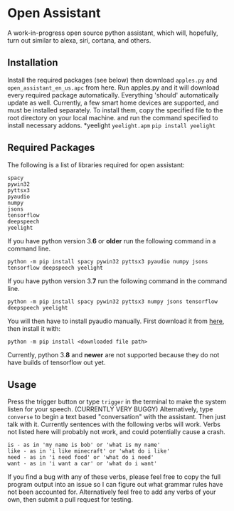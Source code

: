 # Open Assistant
A work-in-progress open source python assistant, which will, hopefully, turn out similar to alexa, siri, cortana, and others.

## Installation
Install the required packages (see below) then download `apples.py` and `open_assistant_en_us.apc` from here. Run apples.py and it will download every required package automatically. Everything 'should' automatically update as well.
Currently, a few smart home devices are supported, and must be installed separately. To install them, copy the specified file to the root directory on your local machine. and run the command specified to install necessary addons.
*yeelight `yeelight.apm` `pip install yeelight`


## Required Packages
The following is a list of libraries required for open assistant:
```
spacy
pywin32
pyttsx3
pyaudio
numpy
jsons
tensorflow
deepspeech
yeelight
```
If you have python version 3.__6__ or __older__ run the following command in a command line.
```
python -m pip install spacy pywin32 pyttsx3 pyaudio numpy jsons tensorflow deepspeech yeelight
```
If you have python version 3.__7__ run the following command in the command line.
```
python -m pip install spacy pywin32 pyttsx3 numpy jsons tensorflow deepspeech yeelight
```
You will then have to install pyaudio manually. First download it from [here](https://www.lfd.uci.edu/~gohlke/pythonlibs/#pyaudio), then install it with:
```
python -m pip install <downloaded file path>
```
Currently, python 3.__8__ and __newer__ are not supported because they do not have builds of tensorflow out yet.

## Usage
Press the trigger button or type `trigger` in the terminal to make the system listen for your speech. (CURRENTLY VERY BUGGY)
Alternatively, type `converse` to begin a text based "conversation" with the assistant.
Then just talk with it. Currently sentences with the following verbs will work. Verbs not listed here will probably not work, and could potentially cause a crash.
```
is - as in 'my name is bob' or 'what is my name'
like - as in 'i like minecraft' or 'what do i like'
need - as in 'i need food' or 'what do i need'
want - as in 'i want a car' or 'what do i want'
```
If you find a bug with any of these verbs, please feel free to copy the full program output into an issue so I can figure out what grammar rules have not been accounted for. Alternatively feel free to add any verbs of your own, then submit a pull request for testing.
